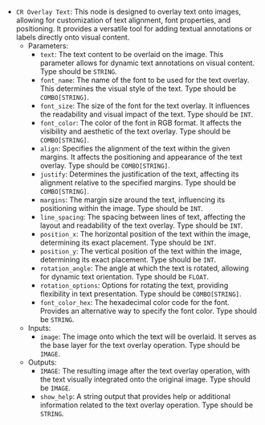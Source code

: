 - `CR Overlay Text`: This node is designed to overlay text onto images, allowing for customization of text alignment, font properties, and positioning. It provides a versatile tool for adding textual annotations or labels directly onto visual content.
    - Parameters:
        - `text`: The text content to be overlaid on the image. This parameter allows for dynamic text annotations on visual content. Type should be `STRING`.
        - `font_name`: The name of the font to be used for the text overlay. This determines the visual style of the text. Type should be `COMBO[STRING]`.
        - `font_size`: The size of the font for the text overlay. It influences the readability and visual impact of the text. Type should be `INT`.
        - `font_color`: The color of the font in RGB format. It affects the visibility and aesthetic of the text overlay. Type should be `COMBO[STRING]`.
        - `align`: Specifies the alignment of the text within the given margins. It affects the positioning and appearance of the text overlay. Type should be `COMBO[STRING]`.
        - `justify`: Determines the justification of the text, affecting its alignment relative to the specified margins. Type should be `COMBO[STRING]`.
        - `margins`: The margin size around the text, influencing its positioning within the image. Type should be `INT`.
        - `line_spacing`: The spacing between lines of text, affecting the layout and readability of the text overlay. Type should be `INT`.
        - `position_x`: The horizontal position of the text within the image, determining its exact placement. Type should be `INT`.
        - `position_y`: The vertical position of the text within the image, determining its exact placement. Type should be `INT`.
        - `rotation_angle`: The angle at which the text is rotated, allowing for dynamic text orientation. Type should be `FLOAT`.
        - `rotation_options`: Options for rotating the text, providing flexibility in text presentation. Type should be `COMBO[STRING]`.
        - `font_color_hex`: The hexadecimal color code for the font. Provides an alternative way to specify the font color. Type should be `STRING`.
    - Inputs:
        - `image`: The image onto which the text will be overlaid. It serves as the base layer for the text overlay operation. Type should be `IMAGE`.
    - Outputs:
        - `IMAGE`: The resulting image after the text overlay operation, with the text visually integrated onto the original image. Type should be `IMAGE`.
        - `show_help`: A string output that provides help or additional information related to the text overlay operation. Type should be `STRING`.
